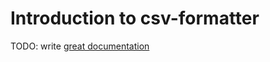 # Introduction to csv-formatter

TODO: write [great documentation](http://jacobian.org/writing/what-to-write/)
